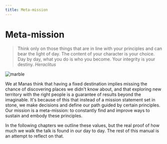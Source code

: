 ```yaml
---
title: Meta-mission
---
```

# Meta-mission
> Think only on those things that are in line with your principles and can bear the light of day. The content of your character is your choice. Day by day, what you do is who you become. Your integrity is your destiny. <cite>Heraclitus</cite>

![marble](/images/marble.svg)

We at Manas think that having a fixed destination implies missing the chance of discovering places we didn't know about, and that exploring new territory with the right people is a guarantee of results beyond the imaginable. It's because of this that instead of a mission statement set in stone, we make decisions and define our path guided by certain principles. Our mission is a meta-mission: to constantly find and improve ways to sustain and embody these principles.

In the following chapters we outline these values, but the real proof of how much we walk the talk is found in our day to day. The rest of this manual is an attempt to reflect on that.